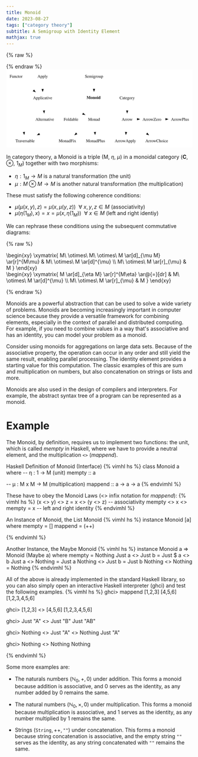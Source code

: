 ```yaml
---
title: Monoid
date: 2023-08-27
tags: ["category theory"]
subtitle: A Semigroup with Identity Element
mathjax: true
---
```



{% raw %}
<script>
  MathJax = {
    loader: {
      load: ['[custom]/xypic.js'],
      paths: {custom: 'https://beuke.org/js'}
    },
    tex: {
      packages: {'[+]': ['xypic']}
    }
  };
</script>

<script id="MathJax-script" async src="https://cdn.jsdelivr.net/npm/mathjax@3.1.4/es5/tex-chtml-full.js"></script>
<!-- <script id="MathJax-script" async src="https://cdn.jsdelivr.net/npm/mathjax@3.1.4/es5/tex-svg-full.js"></script> -->

<script>
window.addEventListener('load', function() {
   document.querySelectorAll("mjx-xypic-object").forEach( (x) => (x.style.color = "var(--darkreader-text--text"));
   document.querySelectorAll("mjx-math > mjx-xypic > svg > g").forEach(x => x.setAttribute("stroke", "var(--darkreader-text--text"))
})
</script>

</style>
{% endraw %}

<br>
<img src="/images/monoid.svg" onclick="window.open(this.src)">
<!-- The source as dot is next to image. Compile with: dot -Tsvg typeclasses.dot -o typeclasses.svg -->
<br>

In category theory, a Monoid is a triple (M, $\eta$, $\mu$) in a monoidal category ($\mathbf{C}$, $\otimes$, $1_{M}$) together with two morphisms:

* $\eta: 1_{M} \rightarrow M$ is a natural transformation (the unit)
* $\mu: M \otimes M \rightarrow M$ is another natural transformation (the multiplication)

These must satisfy the following coherence conditions:

* $\mu(\mu(x, y), z) = \mu(x, \mu(y, z))\ \ \forall\ x, y, z \in M$ (associativity)
* $\mu(\eta(1_{M}), x) = x = \mu(x, \eta(1_{M}))\ \ \forall\ x \in M$ (left and right identiy)

We can rephrase these conditions using the subsequent commutative diagrams:

{% raw %}
<div class="splitscreen">
  <div class="left">
\begin{xy}
\xymatrix{
  M\ \otimes\ M\ \otimes\ M \ar[d]_{\mu M} \ar[r]^{M\mu} & M\ \otimes\ M \ar[d]^{\mu} \\
  M\ \otimes\ M \ar[r]_{\mu} & M
}
\end{xy}
  </div>

  <div class="right">
\begin{xy}
\xymatrix{
  M \ar[d]_{\eta M} \ar[r]^{M\eta} \ar@{=}[dr] & M\ \otimes\ M \ar[d]^{\mu} \\
  M\ \otimes\ M \ar[r]_{\mu} & M
}
\end{xy}
  </div>
</div>

{% endraw %}

Monoids are a powerful abstraction that can be used to solve a wide variety of problems. Monoids are becoming increasingly important in computer science because they provide a versatile framework for combining elements, especially in the context of parallel and distributed computing. For example, if you need to combine values in a way that's associative and has an identity, you can model your problem as a monoid.

Consider using monoids for aggregations on large data sets. Because of the associative property, the operation can occur in any order and still yield the same result, enabling parallel processing. The identity element provides a starting value for this computation. The classic examples of this are sum and multiplication on numbers, but also concatenation on strings or lists and more.

Monoids are also used in the design of compilers and interpreters. For example, the abstract syntax tree of a program can be represented as a monoid.

# Example


The Monoid, by definition, requires us to implement two functions: the unit, which is called *mempty* in Haskell, where we have to provide a neutral element, and the multiplication `<>` (*mappend*).

Haskell Definition of Monoid (Interface)
{% vimhl hs %}
class Monoid a where
  -- η : 1 -> M (unit)
    mempty  :: a

  -- μ : M x M -> M (multiplication)
    mappend :: a -> a -> a
{% endvimhl %}

These have to obey the Monoid Laws (<> infix notation for *mappend*):
{% vimhl hs %}
(x <> y) <> z = x <> (y <> z) -- associativity
mempty <> x <> mempty = x     -- left and right identity
{% endvimhl %}

An Instance of Monoid, the List Monoid
{% vimhl hs %}
instance Monoid [a] where
    mempty  = []
    mappend = (++)

{% endvimhl %}

Another Instance, the Maybe Monoid
{% vimhl hs %}
instance Monoid a => Monoid (Maybe a) where
  mempty = Nothing
  Just a  <> Just b  = Just $ a <> b
  Just a  <> Nothing = Just a
  Nothing <> Just b  = Just b
  Nothing <> Nothing = Nothing
{% endvimhl %}

All of the above is already implemented in the standard Haskell library, so you can also simply open an interactive Haskell interpreter (ghci) and test the following examples.
{% vimhl hs %}
ghci> mappend [1,2,3] [4,5,6]
[1,2,3,4,5,6]

ghci> [1,2,3] <> [4,5,6]
[1,2,3,4,5,6]

ghci> Just "A" <> Just "B"
Just "AB"

ghci> Nothing <> Just "A" <> Nothing
Just "A"

ghci> Nothing <> Nothing
Nothing

{% endvimhl %}

Some more examples are:

* The naturals numbers $\left({\mathbb  {N}}_{0},+,0\right)$ under addition. This forms a monoid because addition is associative, and 0 serves as the identity, as any number added by 0 remains the same.

* The natural numbers $\left({\mathbb  {N}}_{0},\times,0\right)$ under multiplication. This forms a monoid because multiplication is associative, and 1 serves as the identity, as any number multiplied by 1 remains the same.

* Strings $(\texttt{String},++,\texttt{""})$ under concatenation. This forms a monoid because string concatenation is associative, and the empty string $\texttt{""}$ serves as the identity, as any string concatenated with $\texttt{""}$ remains the same.


[^1]: [Monoids in ncatlab](https://ncatlab.org/nlab/show/monoids#definition)
[^2]: [Typeclassopedia](https://wiki.haskell.org/Typeclassopedia)
[^3]: [Monoids in Haskell](https://en.wikibooks.org/wiki/Haskell/Monoids)
